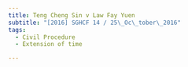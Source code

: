 ```yaml
---
title: Teng Cheng Sin v Law Fay Yuen 
subtitle: "[2016] SGHCF 14 / 25\_Oc\_tober\_2016"
tags:
  - Civil Procedure
  - Extension of time

---
```


